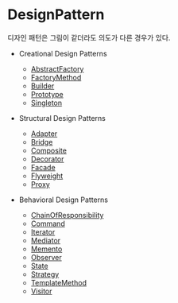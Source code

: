 # DesignPattern

디자인 패턴은 그림이 같더라도 의도가 다른 경우가 있다.    

* Creational Design Patterns

    * [AbstractFactory](https://github.com/kso1204/TIL/blob/main/PHP/DesignPatterns/AbstractFactory.md)
    * [FactoryMethod](https://github.com/kso1204/TIL/blob/main/PHP/DesignPatterns/FactoryMethod.md)
    * [Builder](https://github.com/kso1204/TIL/blob/main/PHP/DesignPatterns/Builder.md)
    * [Prototype](https://github.com/kso1204/TIL/blob/main/PHP/DesignPatterns/Prototype.md)
    * [Singleton](https://github.com/kso1204/TIL/blob/main/PHP/DesignPatterns/Singleton.md)


* Structural Design Patterns

    * [Adapter](https://github.com/kso1204/TIL/blob/main/PHP/DesignPatterns/Adapter.md)
    * [Bridge](https://github.com/kso1204/TIL/blob/main/PHP/DesignPatterns/Bridge.md)
    * [Composite](https://github.com/kso1204/TIL/blob/main/PHP/DesignPatterns/Composite.md)
    * [Decorator](https://github.com/kso1204/TIL/blob/main/PHP/DesignPatterns/Decorator.md)
    * [Facade](https://github.com/kso1204/TIL/blob/main/PHP/DesignPatterns/Facade.md)
    * [Flyweight](https://github.com/kso1204/TIL/blob/main/PHP/DesignPatterns/Flyweight.md)
    * [Proxy](https://github.com/kso1204/TIL/blob/main/PHP/DesignPatterns/Proxy.md)

* Behavioral Design Patterns

    * [ChainOfResponsibility](https://github.com/kso1204/TIL/blob/main/PHP/DesignPatterns/ChainOfResponsibility.md)
    * [Command](https://github.com/kso1204/TIL/blob/main/PHP/DesignPatterns/Command.md)
    * [Iterator](https://github.com/kso1204/TIL/blob/main/PHP/DesignPatterns/Iterator.md)
    * [Mediator](https://github.com/kso1204/TIL/blob/main/PHP/DesignPatterns/Mediator.md)
    * [Memento](https://github.com/kso1204/TIL/blob/main/PHP/DesignPatterns/Memento.md)
    * [Observer](https://github.com/kso1204/TIL/blob/main/PHP/DesignPatterns/Observer.md)
    * [State](https://github.com/kso1204/TIL/blob/main/PHP/DesignPatterns/State.md)
    * [Strategy](https://github.com/kso1204/TIL/blob/main/PHP/DesignPatterns/Strategy.md)
    * [TemplateMethod](https://github.com/kso1204/TIL/blob/main/PHP/DesignPatterns/TemplateMethod.md)
    * [Visitor](https://github.com/kso1204/TIL/blob/main/PHP/DesignPatterns/Visitor.md)



    

